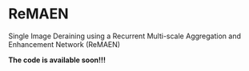 # ReMAEN
Single Image Deraining using a Recurrent Multi-scale Aggregation and Enhancement Network (ReMAEN)

**The code is available soon!!!**

